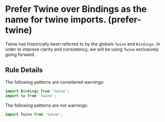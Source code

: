 # Prefer Twine over Bindings as the name for twine imports. (prefer-twine)

Twine has historically been referred to by the globals `Twine` and `Bindings`. In order to improve clarity and consistency, we will be using `Twine` exclusively going forward.

## Rule Details

The following patterns are considered warnings:

```js
import Bindings from 'twine';
import tw from 'twine';
```

The following patterns are not warnings:

```js
import Twine from 'twine';
```
